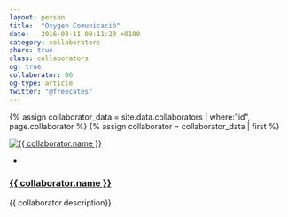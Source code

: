 ```yaml
---
layout: person
title:  "Oxygen Comunicació"
date:   2016-03-11 09:11:23 +0100
category: collaborators
share: true
class: collaborators
og: true
collaborator: 06
og-type: article
twitter: "@freecates"
---
```


{% assign collaborator_data = site.data.collaborators | where:"id", page.collaborator %}
{% assign collaborator = collaborator_data | first %}
<div class="speaker">
	<div class="photo-wrapper rounded"><a href="{{ collaborator.url }}"><img src="/assets/img/sponsors/{{ collaborator.logo }}" alt="{{ collaborator.name }}" class="img-responsive"></a></div>
	<ul class="speaker-socials">
		<li><a href="mailto:{{ collaborator.email }}"><span class="fa fa-envelope"></span></a></li>
	</ul>
	<h3 class="name"><a href="{{ collaborator.url }}">{{ collaborator.name }}</a></h3>
	<p class="about text-left">{{ collaborator.description}} </p>
</div>